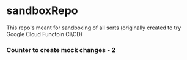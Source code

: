 # sandboxRepo
This repo's meant for sandboxing of all sorts (originally created to try Google Cloud Functoin CI\CD)

### Counter to create mock changes - 2 
